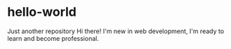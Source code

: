 # hello-world
Just another repository
Hi there!
I'm new in web development, I'm ready to learn and become professional.
